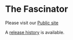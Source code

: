 The Fascinator
==============

Please visit our [Public site](https://sites.google.com/site/fascinatorhome/)

A [release history](release-history.md) is available.

